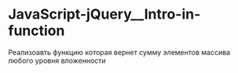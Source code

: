 # JavaScript-jQuery__Intro-in-function
Реализоавть функцию которая вернет сумму элементов массива любого уровня вложенности
